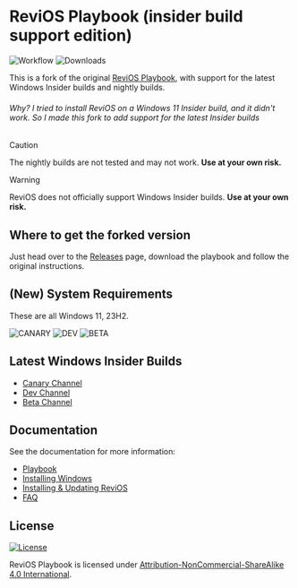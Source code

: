 # ReviOS Playbook (insider build support edition)

![Workflow](https://github.com/Pyenb/ReviOS_playbook_nightly_insider/actions/workflows/release.yml/badge.svg)
![Downloads](https://img.shields.io/github/downloads/Pyenb/ReviOS_playbook_nightly_insider/total.svg)

This is a fork of the original [ReviOS Playbook](https://github.com/meetrevision/playbook), with support for the latest Windows Insider builds and nightly builds.

###### Why? I tried to install ReviOS on a Windows 11 Insider build, and it didn't work. So I made this fork to add support for the latest Insider builds

> [!CAUTION]
> The nightly builds are not tested and may not work. **Use at your own risk.**

> [!WARNING]
> ReviOS does not officially support Windows Insider builds. **Use at your own risk.**

## Where to get the forked version

Just head over to the [Releases](github.com/Pyenb/ReviOS_playbook_nightly_insider/releases/latest) page, download the playbook and follow the original instructions.

## (New) System Requirements

These are all Windows 11, 23H2.

![CANARY](https://img.shields.io/badge/Canary%20Channel-26163-blue)
![DEV](https://img.shields.io/badge/Dev%20Channel-26158-green)
![BETA](https://img.shields.io/badge/Beta%20Channel-22135-orange)

## Latest Windows Insider Builds

- [Canary Channel](https://aka.ms/canarychannellatest)
- [Dev Channel](https://aka.ms/DevLatest)
- [Beta Channel](https://aka.ms/BetaLatest)

## Documentation

See the documentation for more information:

- [Playbook](https://www.revi.cc/docs/playbook/general)
- [Installing Windows](https://www.revi.cc/docs/playbook/installstock)
- [Installing & Updating ReviOS](https://www.revi.cc/docs/playbook/install)
- [FAQ](https://www.revi.cc/docs/faq)

## License

[![License](https://img.shields.io/static/v1?label=LICENSE&message=CC%20BY-NC-SA&logo=creativecommons)](https://creativecommons.org/licenses/by-nc-sa/4.0/)

ReviOS Playbook is licensed under [Attribution-NonCommercial-ShareAlike 4.0 International](https://creativecommons.org/licenses/by-nc-sa/4.0/).
